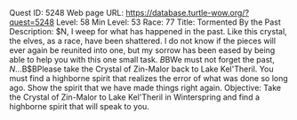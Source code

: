 Quest ID: 5248
Web page URL: https://database.turtle-wow.org/?quest=5248
Level: 58
Min Level: 53
Race: 77
Title: Tormented By the Past
Description: $N, I weep for what has happened in the past. Like this crystal, the elves, as a race, have been shattered. I do not know if the pieces will ever again be reunited into one, but my sorrow has been eased by being able to help you with this one small task. $B$BWe must not forget the past, $N...$B$BPlease take the Crystal of Zin-Malor back to Lake Kel'Theril. You must find a highborne spirit that realizes the error of what was done so long ago. Show the spirit that we have made things right again.
Objective: Take the Crystal of Zin-Malor to Lake Kel'Theril in Winterspring and find a highborne spirit that will speak to you.

